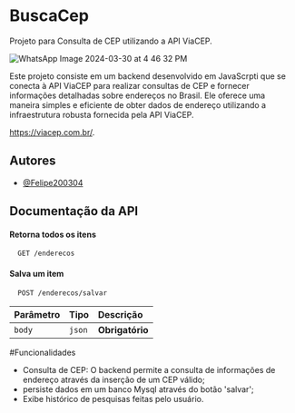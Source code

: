 # BuscaCep  



Projeto para Consulta de CEP utilizando a API ViaCEP.

![WhatsApp Image 2024-03-30 at 4 46 32 PM](https://github.com/Felipe200304/BuscaCep-Front-End/assets/163142773/00a922a8-8d82-484d-87a2-c80e3d223b64)


Este projeto consiste em um backend desenvolvido em JavaScrpti  que se conecta à API ViaCEP para realizar consultas de CEP e fornecer informações detalhadas sobre endereços no Brasil. Ele oferece uma maneira simples e eficiente de obter dados de endereço utilizando a infraestrutura robusta fornecida pela API ViaCEP.




https://viacep.com.br/.




## Autores

- [@Felipe200304](https://github.com/Felipe200304)


## Documentação da API

#### Retorna todos os itens

```http
  GET /enderecos
```

#### Salva um item

```http
  POST /enderecos/salvar

```

| Parâmetro   | Tipo       | Descrição                                   |
| :---------- | :--------- | :------------------------------------------ |
| `body`      | `json` | **Obrigatório**


#Funcionalidades
- Consulta de CEP: O backend permite a consulta de informações de endereço através da inserção de um CEP válido;
- persiste dados em um banco Mysql através do botão 'salvar';
- Exibe histórico de pesquisas feitas pelo usuário.
